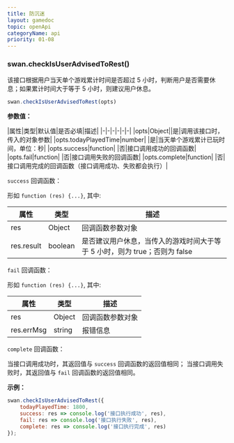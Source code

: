 ```yaml
---
title: 防沉迷
layout: gamedoc
topic: openApi
categoryName: api
priority: 01-08
---
```


### swan.checkIsUserAdvisedToRest()

该接口根据用户当天单个游戏累计时间是否超过 5 小时，判断用户是否需要休息；如果累计时间大于等于 5 小时，则建议用户休息。

```js
swan.checkIsUserAdvisedToRest(opts)
```

**参数值：**

|属性|类型|默认值|是否必填|描述|
|-|-|-|-|-|-|
|opts|Object||是|调用该接口时，传入的对象参数|
|opts.todayPlayedTime|number| |是|当天单个游戏累计已玩时间，单位：秒|
|opts.success|function| |否|接口调用成功的回调函数|
|opts.fail|function| |否|接口调用失败的回调函数|
|opts.complete|function| |否|接口调用完成的回调函数（接口调用成功、失败都会执行）|

`success` 回调函数：

形如 `function (res) {...}`, 其中:

|属性|类型|描述|
|-|-|-|
|res|Object|回调函数参数对象|
|res.result|boolean|是否建议用户休息，当传入的游戏时间大于等于 5 小时，则为 true；否则为 false|

`fail` 回调函数：

形如 `function (res) {...}`, 其中:

|属性|类型|描述|
|-|-|-|
|res|Object|回调函数参数对象|
|res.errMsg|string|报错信息|

`complete` 回调函数：

当接口调用成功时，其返回值与 `success` 回调函数的返回值相同；
当接口调用失败时，其返回值与 `fail` 回调函数的返回值相同。

**示例：**

```js
swan.checkIsUserAdvisedToRest({
    todayPlayedTime: 1800,
    success: res => console.log('接口执行成功', res),
    fail: res => console.log('接口执行失败', res),
    complete: res => console.log('接口执行完成', res)
});
```

